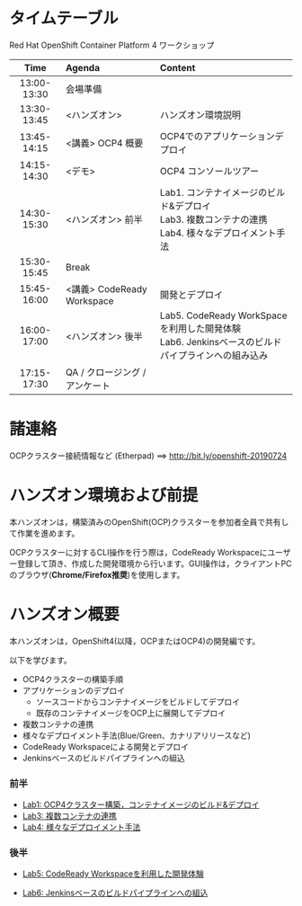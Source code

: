 # タイムテーブル
Red Hat OpenShift Container Platform 4 ワークショップ

|Time|Agenda|Content|
|:---:|:---|:---|
|13:00-13:30|会場準備||
|13:30-13:45|<ハンズオン>|ハンズオン環境説明|
|13:45-14:15|<講義> OCP4 概要|OCP4でのアプリケーションデプロイ|
|14:15-14:30|<デモ> |OCP4 コンソールツアー |
|14:30-15:30|<ハンズオン> 前半|Lab1. コンテナイメージのビルド&デプロイ<br/>Lab3. 複数コンテナの連携 <br/>Lab4. 様々なデプロイメント手法|
|15:30-15:45|Break||
|15:45-16:00|<講義> CodeReady Workspace|開発とデプロイ <br>|
|16:00-17:00|<ハンズオン> 後半 <br>|Lab5. CodeReady WorkSpaceを利用した開発体験 <br>Lab6. Jenkinsベースのビルドパイプラインへの組み込み |
|17:15-17:30|QA / クロージング / アンケート||

# 諸連絡
OCPクラスター接続情報など (Etherpad) ==> http://bit.ly/openshift-20190724

# ハンズオン環境および前提
本ハンズオンは，構築済みのOpenShift(OCP)クラスターを参加者全員で共有して作業を進めます。

OCPクラスターに対するCLI操作を行う際は，CodeReady Workspaceにユーザー登録して頂き、作成した開発環境から行います。GUI操作は，クライアントPCのブラウザ(**Chrome/Firefox推奨**)を使用します。

# ハンズオン概要
本ハンズオンは，OpenShift4(以降，OCPまたはOCP4)の開発編です。

以下を学びます。
- OCP4クラスターの構築手順
- アプリケーションのデプロイ
  - ソースコードからコンテナイメージをビルドしてデプロイ
  - 既存のコンテナイメージをOCP上に展開してデプロイ
- 複数コンテナの連携
- 様々なデプロイメント手法(Blue/Green、カナリアリリースなど)
- CodeReady Workspaceによる開発とデプロイ
- Jenkinsベースのビルドパイプラインへの組込

### 前半 
- [Lab1: OCP4クラスター構築，コンテナイメージのビルド&デプロイ](Lab1)
- [Lab3: 複数コンテナの連携](Lab3)
- [Lab4: 様々なデプロイメント手法](Lab4)

### 後半
- [Lab5: CodeReady Workspaceを利用した開発体験](Lab5)

- [Lab6: Jenkinsベースのビルドパイプラインへの組込](Lab6)

  